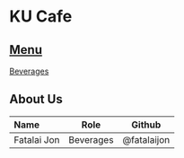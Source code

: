# KU Cafe

## [Menu](Menu.md)

[Beverages](Menu#beverages)


## About Us


| Name      | Role      | Github          |
|:----------|-----------|-----------------|
| Fatalai Jon | Beverages | @fatalaijon   |
